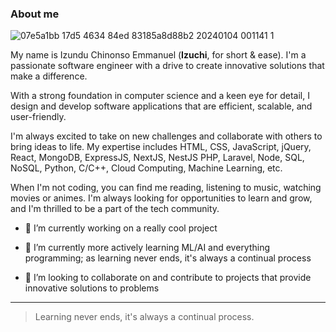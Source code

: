 ### About me

<picture>
 <source media="(prefers-color-scheme: dark)" srcset="YOUR-DARKMODE-IMAGE">
 <source media="(prefers-color-scheme: light)" srcset="YOUR-LIGHTMODE-IMAGE">
<!--  <img alt="Izundu Chinonso Emmanuel image" src="https://picjj.com/images/2024/05/23/eBtvv.jpg"> -->
</picture>

![07e5a1bb 17d5 4634 84ed 83185a8d88b2 20240104 001141 1](https://picjj.com/images/2024/05/23/eBtvv.jpg)

My name is Izundu Chinonso Emmanuel (**Izuchi**, for short & ease). I'm a passionate software engineer with a drive to create innovative solutions that make a difference.

With a strong foundation in computer science and a keen eye for detail, I design and develop software applications that are efficient, scalable, and user-friendly.

I'm always excited to take on new challenges and collaborate with others to bring ideas to life. My expertise includes HTML, CSS, JavaScript, jQuery, React, MongoDB, ExpressJS, NextJS, NestJS PHP, Laravel, Node, SQL, NoSQL, Python, C/C++, Cloud Computing, Machine Learning, etc. 

When I'm not coding, you can find me reading, listening to music, watching movies or animes. I'm always looking for opportunities to learn and grow, and I'm thrilled to be a part of the tech community.

- 🔭 I’m currently working on a really cool project

- 🌱 I’m currently more actively learning ML/AI and everything programming; as learning never ends, it's always a continual process

- 👯 I’m looking to collaborate on and contribute to projects that provide innovative solutions to problems

---
> Learning never ends, it's always a continual process.



<!--
- 💬 Ask me about anything
- 🤔 I’m looking for help with ...
- 📫 How to reach me: 
- 😄 Pronouns: ...
- ⚡ Fun fact: ...
-->
